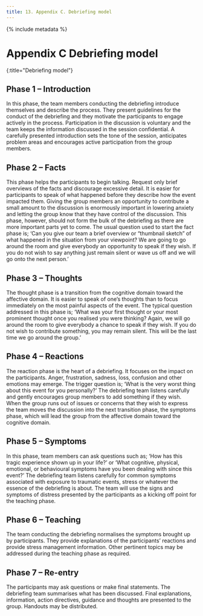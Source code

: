 ```yaml
---
title: 13. Appendix C. Debriefing model
---
```


{% include metadata %}

# **Appendix C** Debriefing model
{:title="Debriefing model"}

## Phase 1 – Introduction

In this phase, the team members conducting the debriefing introduce themselves and describe the process. They present guidelines for the conduct of the debriefing and they motivate the participants to engage actively in the process. Participation in the discussion is voluntary and the team keeps the information discussed in the session confidential. A carefully presented introduction sets the tone of the session, anticipates problem areas and encourages active participation from the group members.

## Phase 2 – Facts

This phase helps the participants to begin talking. Request only brief overviews of the facts and discourage excessive detail. It is easier for participants to speak of what happened before they describe how the event impacted them. Giving the group members an opportunity to contribute a small amount to the discussion is enormously important in lowering anxiety and letting the group know that they have control of the discussion. This phase, however, should not form the bulk of the debriefing as there are more important parts yet to come. The usual question used to start the fact phase is; ‘Can you give our team a brief overview or “thumbnail sketch” of what happened in the situation from your viewpoint? We are going to go around the room and give everybody an opportunity to speak if they wish. If you do not wish to say anything just remain silent or wave us off and we will go onto the next person.’

## Phase 3 – Thoughts

The thought phase is a transition from the cognitive domain toward the affective domain. It is easier to speak of one’s thoughts than to focus immediately on the most painful aspects of the event. The typical question addressed in this phase is; ‘What was your first thought or your most prominent thought once you realised you were thinking? Again, we will go around the room to give everybody a chance to speak if they wish. If you do not wish to contribute something, you may remain silent. This will be the last time we go around the group.’

## Phase 4 – Reactions

The reaction phase is the heart of a debriefing. It focuses on the impact on the participants. Anger, frustration, sadness, loss, confusion and other emotions may emerge. The trigger question is; ‘What is the very worst thing about this event for you personally?’ The debriefing team listens carefully and gently encourages group members to add something if they wish. When the group runs out of issues or concerns that they wish to express the team moves the discussion into the next transition phase, the symptoms phase, which will lead the group from the affective domain toward the cognitive domain.

## Phase 5 – Symptoms

In this phase, team members can ask questions such as; ‘How has this tragic experience shown up in your life?’ or ‘What cognitive, physical, emotional, or behavioural symptoms have you been dealing with since this event?’ The debriefing team listens carefully for common symptoms associated with exposure to traumatic events, stress or whatever the essence of the debriefing is about. The team will use the signs and symptoms of distress presented by the participants as a kicking off point for the teaching phase.

## Phase 6 – Teaching

The team conducting the debriefing normalises the symptoms brought up by participants. They provide explanations of the participants’ reactions and provide stress management information. Other pertinent topics may be addressed during the teaching phase as required.

## Phase 7 – Re-entry

The participants may ask questions or make final statements. The debriefing team summarises what has been discussed. Final explanations, information, action directives, guidance and thoughts are presented to the group. Handouts may be distributed.